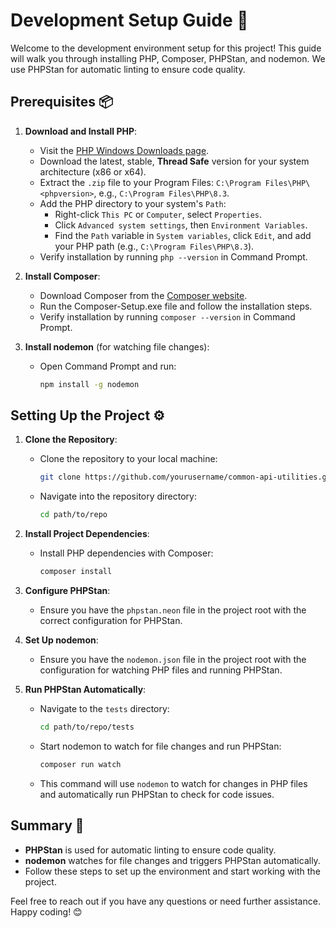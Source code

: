# Development Setup Guide 🚀

Welcome to the development environment setup for this project! This guide will walk you through installing PHP, Composer, PHPStan, and nodemon. We use PHPStan for automatic linting to ensure code quality.

## Prerequisites 📦

1. **Download and Install PHP**:
   - Visit the [PHP Windows Downloads page](https://windows.php.net/download).
   - Download the latest, stable, **Thread Safe** version for your system architecture (x86 or x64).
   - Extract the `.zip` file to your Program Files: `C:\Program Files\PHP\<phpversion>`, e.g., `C:\Program Files\PHP\8.3`.
   - Add the PHP directory to your system's `Path`:
     - Right-click `This PC` or `Computer`, select `Properties`.
     - Click `Advanced system settings`, then `Environment Variables`.
     - Find the `Path` variable in `System variables`, click `Edit`, and add your PHP path (e.g., `C:\Program Files\PHP\8.3`).
   - Verify installation by running `php --version` in Command Prompt.

2. **Install Composer**:
   - Download Composer from the [Composer website](https://getcomposer.org/).
   - Run the Composer-Setup.exe file and follow the installation steps.
   - Verify installation by running `composer --version` in Command Prompt.

3. **Install nodemon** (for watching file changes):
   - Open Command Prompt and run:

     ```bash
     npm install -g nodemon
     ```

## Setting Up the Project ⚙️

1. **Clone the Repository**:
   - Clone the repository to your local machine:

     ```bash
     git clone https://github.com/yourusername/common-api-utilities.git
     ```

   - Navigate into the repository directory:

     ```bash
     cd path/to/repo
     ```

2. **Install Project Dependencies**:
   - Install PHP dependencies with Composer:

     ```bash
     composer install
     ```

3. **Configure PHPStan**:
   - Ensure you have the `phpstan.neon` file in the project root with the correct configuration for PHPStan.

4. **Set Up nodemon**:
   - Ensure you have the `nodemon.json` file in the project root with the configuration for watching PHP files and running PHPStan.

5. **Run PHPStan Automatically**:
   - Navigate to the `tests` directory:

     ```bash
     cd path/to/repo/tests
     ```

   - Start nodemon to watch for file changes and run PHPStan:

     ```bash
     composer run watch
     ```

   - This command will use `nodemon` to watch for changes in PHP files and automatically run PHPStan to check for code issues.

## Summary 🎯

- **PHPStan** is used for automatic linting to ensure code quality.
- **nodemon** watches for file changes and triggers PHPStan automatically.
- Follow these steps to set up the environment and start working with the project.

Feel free to reach out if you have any questions or need further assistance. Happy coding! 😊